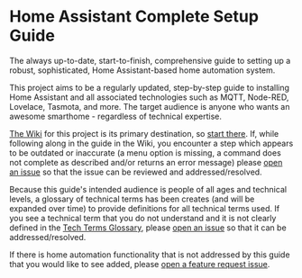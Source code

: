 # Home Assistant Complete Setup Guide
The always up-to-date, start-to-finish, comprehensive guide to setting up a robust, sophisticated, Home Assistant-based home automation system.

This project aims to be a regularly updated, step-by-step guide to installing Home Assistant and all associated technologies such as MQTT, Node-RED, Lovelace, Tasmota, and more. The target audience is anyone who wants an awesome smarthome - regardless of technical expertise.

[The Wiki](https://github.com/DigitalLifestyleCreations/home-assistant-complete-setup-guide/wiki) for this project is its primary destination, so [start there](https://github.com/DigitalLifestyleCreations/home-assistant-complete-setup-guide/wiki). If, while following along in the guide in the Wiki, you encounter a step which appears to be outdated or inaccurate (a menu option is missing, a command does not complete as described and/or returns an error message) please [open an issue](https://github.com/DigitalLifestyleCreations/home-assistant-complete-setup-guide/issues/new) so that the issue can be reviewed and addressed/resolved.

Because this guide's intended audience is people of all ages and technical levels, a glossary of technical terms has been creates (and will be expanded over time) to provide definitions for all technical terms used. If you see a technical term that you do not understand and it is not clearly defined in the [Tech Terms Glossary](https://github.com/DigitalLifestyleCreations/home-assistant-complete-setup-guide/wiki/Tech-Terms-Glossary), please [open an issue](https://github.com/DigitalLifestyleCreations/home-assistant-complete-setup-guide/issues/new) so that it can be addressed/resolved.

If there is home automation functionality that is not addressed by this guide that you would like to see added, please [open a feature request issue](https://github.com/DigitalLifestyleCreations/home-assistant-complete-setup-guide/issues/new).
